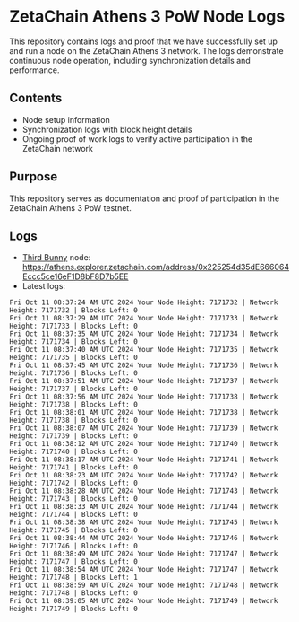 # ZetaChain Athens 3 PoW Node Logs
This repository contains logs and proof that we have successfully set up and run a node on the ZetaChain Athens 3 network. The logs demonstrate continuous node operation, including synchronization details and performance.

## Contents
- Node setup information
- Synchronization logs with block height details
- Ongoing proof of work logs to verify active participation in the ZetaChain network

## Purpose
This repository serves as documentation and proof of participation in the ZetaChain Athens 3 PoW testnet.

## Logs

- [Third Bunny](https://thirdbunny.xyz/) node: https://athens.explorer.zetachain.com/address/0x225254d35dE666064Eccc5ce16eF1D8bF8D7b5EE
- Latest logs:
```
Fri Oct 11 08:37:24 AM UTC 2024 Your Node Height: 7171732 | Network Height: 7171732 | Blocks Left: 0
Fri Oct 11 08:37:29 AM UTC 2024 Your Node Height: 7171733 | Network Height: 7171733 | Blocks Left: 0
Fri Oct 11 08:37:35 AM UTC 2024 Your Node Height: 7171734 | Network Height: 7171734 | Blocks Left: 0
Fri Oct 11 08:37:40 AM UTC 2024 Your Node Height: 7171735 | Network Height: 7171735 | Blocks Left: 0
Fri Oct 11 08:37:45 AM UTC 2024 Your Node Height: 7171736 | Network Height: 7171736 | Blocks Left: 0
Fri Oct 11 08:37:51 AM UTC 2024 Your Node Height: 7171737 | Network Height: 7171737 | Blocks Left: 0
Fri Oct 11 08:37:56 AM UTC 2024 Your Node Height: 7171738 | Network Height: 7171738 | Blocks Left: 0
Fri Oct 11 08:38:01 AM UTC 2024 Your Node Height: 7171738 | Network Height: 7171738 | Blocks Left: 0
Fri Oct 11 08:38:07 AM UTC 2024 Your Node Height: 7171739 | Network Height: 7171739 | Blocks Left: 0
Fri Oct 11 08:38:12 AM UTC 2024 Your Node Height: 7171740 | Network Height: 7171740 | Blocks Left: 0
Fri Oct 11 08:38:17 AM UTC 2024 Your Node Height: 7171741 | Network Height: 7171741 | Blocks Left: 0
Fri Oct 11 08:38:23 AM UTC 2024 Your Node Height: 7171742 | Network Height: 7171742 | Blocks Left: 0
Fri Oct 11 08:38:28 AM UTC 2024 Your Node Height: 7171743 | Network Height: 7171743 | Blocks Left: 0
Fri Oct 11 08:38:33 AM UTC 2024 Your Node Height: 7171744 | Network Height: 7171744 | Blocks Left: 0
Fri Oct 11 08:38:38 AM UTC 2024 Your Node Height: 7171745 | Network Height: 7171745 | Blocks Left: 0
Fri Oct 11 08:38:44 AM UTC 2024 Your Node Height: 7171746 | Network Height: 7171746 | Blocks Left: 0
Fri Oct 11 08:38:49 AM UTC 2024 Your Node Height: 7171747 | Network Height: 7171747 | Blocks Left: 0
Fri Oct 11 08:38:54 AM UTC 2024 Your Node Height: 7171747 | Network Height: 7171748 | Blocks Left: 1
Fri Oct 11 08:38:59 AM UTC 2024 Your Node Height: 7171748 | Network Height: 7171748 | Blocks Left: 0
Fri Oct 11 08:39:05 AM UTC 2024 Your Node Height: 7171749 | Network Height: 7171749 | Blocks Left: 0
```
